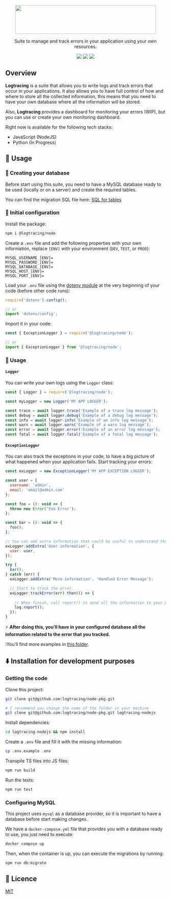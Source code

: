 <p align="center">
  <img width="442" height="90" src="https://github.com/logtracing/node-pkg/assets/55886451/a605b6fd-14c8-4d0d-9cfa-c8f0742aa5ec">
</p>

<p align="center">Suite to manage and track errors in your application using your own resources.</p>

<p align="center">
  <img src="https://github.com/logtracing/node-pkg/actions/workflows/node.js.yml/badge.svg">
  <img src="https://img.shields.io/npm/v/@logtracing/node?color=blue">
  <img src="https://img.shields.io/npm/l/@logtracing/node?color=blue">
</p>

## Overview
**Logtracing** is a suite that allows you to write logs and track errors that occur in your applications. It also allows you to have full control of how and where to store all the collected information, this means that you need to have your own database where all the information will be stored.

Also, **Logtracing** provides a dashboard for monitoring your errors (WIP), but you can use or create your own monitoring dashboard.

Right now is available for the following tech stacks:
- JavaScript (NodeJS)
- Python (In Progress)

## :book: Usage

### :open_file_folder: Creating your database
Before start using this suite, you need to have a MySQL database ready to be used (locally or on a server) and create the required tables.

You can find the migration SQL file here: [SQL for tables](https://github.com/logtracing/node-pkg/blob/main/database.sql)

### :wrench: Initial configuration
Install the package:
```bash
npm i @logtracing/node
```

Create a `.env` file and add the following properties with your own information, replace `[ENV]` with your environment (`DEV`, `TEST`, or `PROD`):
```properties
MYSQL_USERNAME_[ENV]=
MYSQL_PASSWORD_[ENV]=
MYSQL_DATABASE_[ENV]=
MYSQL_HOST_[ENV]=
MYSQL_PORT_[ENV]=
```

Load your `.env` file using the [dotenv module](https://www.npmjs.com/package/dotenv) at the very beginning of your code (before other code runs):
```js
require('dotenv').config();

// or
import 'dotenv/config';
```

Import it in your code:
```js
const { ExceptionLogger } = require('@logtracing/node');

// or
import { ExceptionLogger } from '@logtracing/node';
```

### :rocket: Usage
#### `Logger`
You can write your own logs using the `Logger` class:
```js
const { Logger } = require('@logtracing/node');

const myLogger = new Logger('MY APP LOGGER');

const trace = await logger.trace('Example of a trace log message');
const debug = await logger.debug('Example of a debug log message');
const info = await logger.info('Example of an info log message');
const warn = await logger.warn('Example of a warn log message');
const error = await logger.error('Example of an error log message');
const fatal = await logger.fatal('Example of a fatal log message');
```

#### `ExceptionLogger`
You can also track the exceptions in your code, to have a big picture of what happened when your application fails. Start tracking your errors:
```js
const exLogger = new ExceptionLogger('MY APP EXCEPTION LOGGER');

const user = {
  username: 'admin',
  email: 'email@admin.com'
};

const foo = (): void => {
  throw new Error('Foo Error');
};

const bar = (): void => {
  foo();
};

// You can add extra information that could be useful to understand the error
exLogger.addExtra('User information', {
  user: user,
});

try {
  bar();
} catch (err) {
  exLogger.addExtra('More information', 'Handled Error Message');

  // Start to track the error
  exLogger.trackError(err).then(() => {
  
    // When finish, call report() to send all the information to your DB
    log.report();
  });
}
```

:zap: **After doing this, you'll have in your configured database all the information related to the error that you tracked.**

❕You'll find more examples in [this folder](https://github.com/logtracing/node-pkg/blob/main/examples).

## :arrow_down: Installation for development purposes
### Getting the code
Clone this project:
```bash
git clone git@github.com:logtracing/node-pkg.git

# I recommend you change the name of the folder in your machine
git clone git@github.com:logtracing/node-pkg.git logtracing-nodejs
```

Install dependencies:
```bash
cd logtracing-nodejs && npm install
```

Create a `.env` file and fill it with the missing information:
```bash
cp .env.example .env
```

Transpile TS files into JS files:
```bash
npm run build
```

Run the tests:
```bash
npm run test
```

### Configuring MySQL
This project uses `mysql` as a database provider, so it is important to have a database before start making changes.

We have a `docker-compose.yml` file that provides you with a database ready to use, you just need to execute:
```bash
docker compose up
```

Then, when the container is up, you can execute the migrations by running:
```bash
npm run db:migrate
```

## :scroll: Licence
[MIT](https://github.com/logtracing/node-pkg/blob/main/LICENSE)
